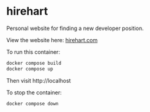 # hirehart

Personal website for finding a new developer position.

View the website here: [hirehart.com](https://hirehart.com)

To run this container:

```zsh
docker compose build
docker compose up
```

Then visit http://localhost

To stop the container:

```zsh
docker compose down
```